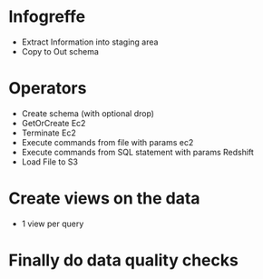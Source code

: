# Infogreffe
- Extract Information into staging area
- Copy to Out schema

# Operators
- Create schema (with optional drop)
- GetOrCreate Ec2
- Terminate Ec2
- Execute commands from file with params ec2
- Execute commands from SQL statement with params Redshift
- Load File to S3

# Create views on the data
- 1 view per query

# Finally do data quality checks
